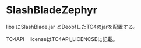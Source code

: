 SlashBladeZephyr
==========

libs
にSlashBlade.jar
とDeobfしたTC4のjarを配置する。

TC4API　licenseはTC4API_LICENCSEに記載。